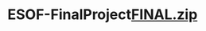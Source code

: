 # ESOF-FinalProject[FINAL.zip](https://github.com/audi5150/ESOF-FinalProject/files/13574917/FINAL.zip)
